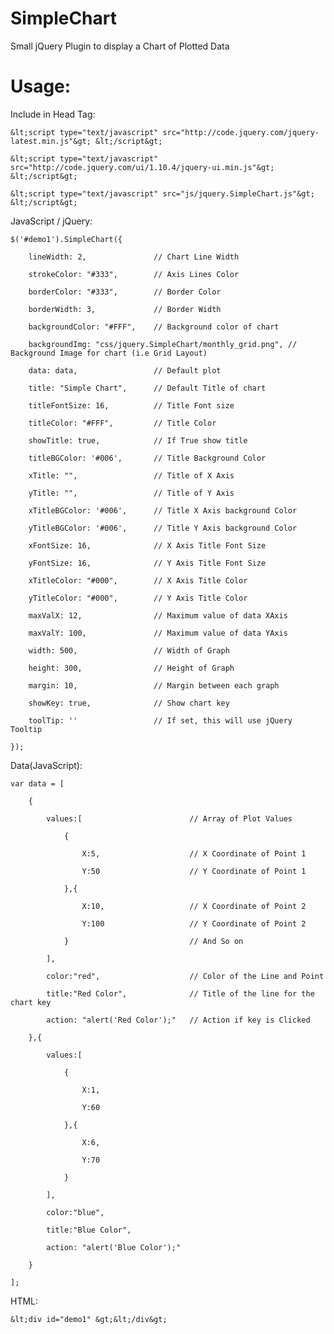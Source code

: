 SimpleChart
========

Small jQuery Plugin to display a Chart of Plotted Data


Usage:
======

Include in Head Tag:

    &lt;script type="text/javascript" src="http://code.jquery.com/jquery-latest.min.js"&gt; &lt;/script&gt;

    &lt;script type="text/javascript" src="http://code.jquery.com/ui/1.10.4/jquery-ui.min.js"&gt; &lt;/script&gt;

    &lt;script type="text/javascript" src="js/jquery.SimpleChart.js"&gt; &lt;/script&gt;


JavaScript / jQuery:

    $('#demo1').SimpleChart({
	
    	lineWidth: 2,				// Chart Line Width
	
		strokeColor: "#333",		// Axis Lines Color
	
		borderColor: "#333",		// Border Color
	
		borderWidth: 3,				// Border Width
	
		backgroundColor: "#FFF",	// Background color of chart
	
		backgroundImg: "css/jquery.SimpleChart/monthly_grid.png", // Background Image for chart (i.e Grid Layout)
	
		data: data,					// Default plot
	
		title: "Simple Chart",		// Default Title of chart
	
		titleFontSize: 16,			// Title Font size
	
		titleColor: "#FFF",			// Title Color
	
		showTitle: true,			// If True show title
	
		titleBGColor: '#006',		// Title Background Color
	
		xTitle: "",					// Title of X Axis
	
		yTitle: "",					// Title of Y Axis
	
		xTitleBGColor: '#006',		// Title X Axis background Color
	
		yTitleBGColor: '#006',		// Title Y Axis background Color
	
		xFontSize: 16,				// X Axis Title Font Size
	
		yFontSize: 16, 				// Y Axis Title Font Size
	
		xTitleColor: "#000",		// X Axis Title Color
	
		yTitleColor: "#000",		// Y Axis Title Color
	
		maxValX: 12,				// Maximum value of data XAxis
	
		maxValY: 100,				// Maximum value of data YAxis
	
		width: 500,					// Width of Graph
	
		height: 300,				// Height of Graph
	
		margin: 10,					// Margin between each graph
	
		showKey: true,				// Show chart key
	
		toolTip: ''					// If set, this will use jQuery Tooltip
	
    });

Data(JavaScript):

    var data = [

		{
	
			values:[						// Array of Plot Values
		
				{
			
					X:5,					// X Coordinate of Point 1
				
					Y:50					// Y Coordinate of Point 1
				
				},{
			
					X:10,					// X Coordinate of Point 2
				
					Y:100					// Y Coordinate of Point 2
				
				}							// And So on
			
			],
		
			color:"red",					// Color of the Line and Point
		
			title:"Red Color",				// Title of the line for the chart key
		
			action: "alert('Red Color');"	// Action if key is Clicked
		
		},{
	
			values:[
		
				{
			
					X:1,
				
					Y:60
				
				},{
			
					X:6,
				
					Y:70
				
				}
			
			],
		
			color:"blue",
		
			title:"Blue Color",
		
			action: "alert('Blue Color');"
		
		}
	
	];



HTML:

    &lt;div id="demo1" &gt;&lt;/div&gt; 
